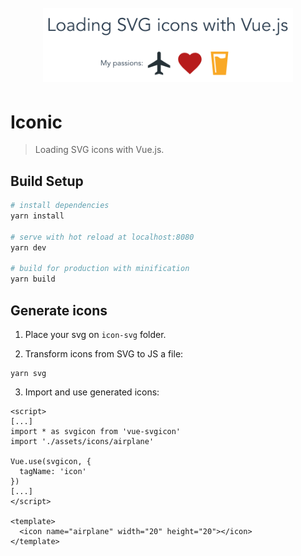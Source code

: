 <h1 align="center">
	<br>
	<img width="400" src="./media/example.png" alt="Loading SVG icons with Vue.js">
</h1>

# Iconic

> Loading SVG icons with Vue.js.

## Build Setup

``` bash
# install dependencies
yarn install

# serve with hot reload at localhost:8080
yarn dev

# build for production with minification
yarn build
```

## Generate icons

1. Place your svg on `icon-svg` folder.

2. Transform icons from SVG to JS a file:
```
yarn svg
```

3. Import and use generated icons:
```
<script>
[...]
import * as svgicon from 'vue-svgicon'
import './assets/icons/airplane'

Vue.use(svgicon, {
  tagName: 'icon'
})
[...]
</script>

<template>
  <icon name="airplane" width="20" height="20"></icon>
</template>
```
